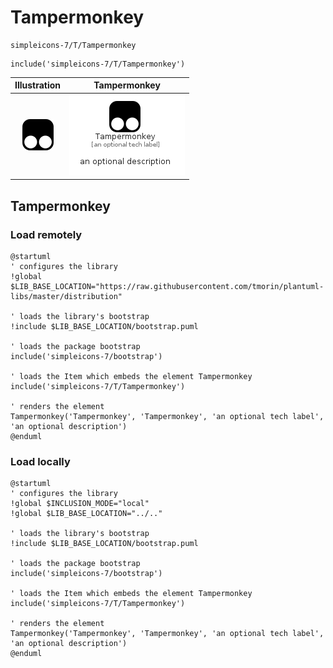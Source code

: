 # Tampermonkey


```text
simpleicons-7/T/Tampermonkey
```

```text
include('simpleicons-7/T/Tampermonkey')
```



| Illustration | Tampermonkey |
| :---: | :---: |
| ![illustration for Illustration](../../simpleicons-7/T/Tampermonkey.png) | ![illustration for Tampermonkey](../../simpleicons-7/T/Tampermonkey.Local.png) |




## Tampermonkey

### Load remotely
```plantuml
@startuml
' configures the library
!global $LIB_BASE_LOCATION="https://raw.githubusercontent.com/tmorin/plantuml-libs/master/distribution"

' loads the library's bootstrap
!include $LIB_BASE_LOCATION/bootstrap.puml

' loads the package bootstrap
include('simpleicons-7/bootstrap')

' loads the Item which embeds the element Tampermonkey
include('simpleicons-7/T/Tampermonkey')

' renders the element
Tampermonkey('Tampermonkey', 'Tampermonkey', 'an optional tech label', 'an optional description')
@enduml
```

### Load locally
```plantuml
@startuml
' configures the library
!global $INCLUSION_MODE="local"
!global $LIB_BASE_LOCATION="../.."

' loads the library's bootstrap
!include $LIB_BASE_LOCATION/bootstrap.puml

' loads the package bootstrap
include('simpleicons-7/bootstrap')

' loads the Item which embeds the element Tampermonkey
include('simpleicons-7/T/Tampermonkey')

' renders the element
Tampermonkey('Tampermonkey', 'Tampermonkey', 'an optional tech label', 'an optional description')
@enduml
```

